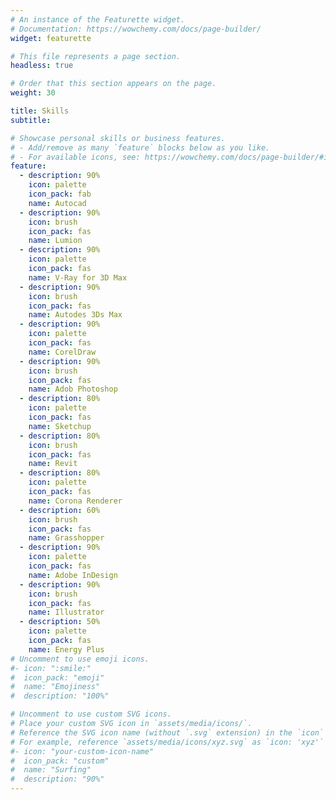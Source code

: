 ```yaml
---
# An instance of the Featurette widget.
# Documentation: https://wowchemy.com/docs/page-builder/
widget: featurette

# This file represents a page section.
headless: true

# Order that this section appears on the page.
weight: 30

title: Skills
subtitle:

# Showcase personal skills or business features.
# - Add/remove as many `feature` blocks below as you like.
# - For available icons, see: https://wowchemy.com/docs/page-builder/#icons
feature:
  - description: 90%
    icon: palette
    icon_pack: fab
    name: Autocad
  - description: 90%
    icon: brush
    icon_pack: fas
    name: Lumion
  - description: 90%
    icon: palette
    icon_pack: fas
    name: V-Ray for 3D Max
  - description: 90%
    icon: brush
    icon_pack: fas
    name: Autodes 3Ds Max
  - description: 90%
    icon: palette
    icon_pack: fas
    name: CorelDraw
  - description: 90%
    icon: brush
    icon_pack: fas
    name: Adob Photoshop
  - description: 80%
    icon: palette
    icon_pack: fas
    name: Sketchup
  - description: 80%
    icon: brush
    icon_pack: fas
    name: Revit
  - description: 80%
    icon: palette
    icon_pack: fas
    name: Corona Renderer
  - description: 60%
    icon: brush
    icon_pack: fas
    name: Grasshopper
  - description: 90%
    icon: palette
    icon_pack: fas
    name: Adobe InDesign
  - description: 90%
    icon: brush
    icon_pack: fas
    name: Illustrator
  - description: 50%
    icon: palette
    icon_pack: fas
    name: Energy Plus
# Uncomment to use emoji icons.
#- icon: ":smile:"
#  icon_pack: "emoji"
#  name: "Emojiness"
#  description: "100%"

# Uncomment to use custom SVG icons.
# Place your custom SVG icon in `assets/media/icons/`.
# Reference the SVG icon name (without `.svg` extension) in the `icon` field.
# For example, reference `assets/media/icons/xyz.svg` as `icon: 'xyz'`
#- icon: "your-custom-icon-name"
#  icon_pack: "custom"
#  name: "Surfing"
#  description: "90%"
---
```


